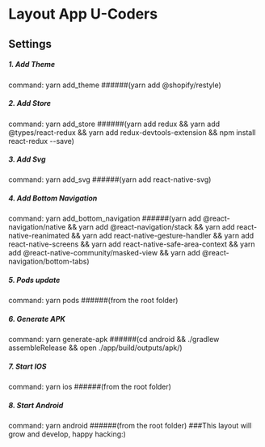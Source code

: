 Layout App U-Coders
=========================

Settings
--------------
##### 1. Add Theme
command: 
yarn add_theme
######(yarn add @shopify/restyle)
##### 2. Add Store
command:
yarn add_store
######(yarn add redux && yarn add @types/react-redux && yarn add redux-devtools-extension && npm install react-redux --save)
##### 3. Add Svg
command:
yarn add_svg
######(yarn add react-native-svg)
##### 4. Add Bottom Navigation
command:
yarn add_bottom_navigation
######(yarn add @react-navigation/native && yarn add @react-navigation/stack && yarn add react-native-reanimated && yarn add react-native-gesture-handler && yarn add react-native-screens && yarn add react-native-safe-area-context && yarn add @react-native-community/masked-view && yarn add @react-navigation/bottom-tabs)
##### 5. Pods update
command:
yarn pods
######(from the root folder)
##### 6. Generate APK
command:
yarn generate-apk
######(cd android && ./gradlew assembleRelease && open ./app/build/outputs/apk/) 
##### 7. Start IOS
command:
yarn ios
######(from the root folder)
##### 8. Start Android
command:
yarn android
######(from the root folder)
###This layout will grow and develop, happy hacking:)

